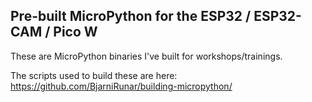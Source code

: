 ## Pre-built MicroPython for the ESP32 / ESP32-CAM / Pico W

These are MicroPython binaries I've built for workshops/trainings.

The scripts used to build these are here:
<https://github.com/BjarniRunar/building-micropython/>

